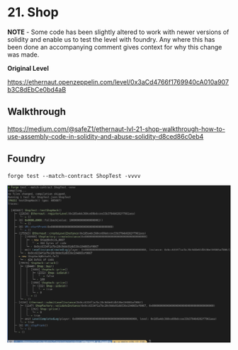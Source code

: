 # 21. Shop

**NOTE** - Some code has been slightly altered to work with newer versions of solidity and enable us to test the level with foundry. Any where this has been done an accompanying comment gives context for why this change was made.

**Original Level**

https://ethernaut.openzeppelin.com/level/0x3aCd4766f1769940cA010a907b3C8dEbCe0bd4aB

## Walkthrough

https://medium.com/@safeZ1/ethernaut-lvl-21-shop-walkthrough-how-to-use-assembly-code-in-solidity-and-abuse-solidity-d8ced86c0eb4

## Foundry

```
forge test --match-contract ShopTest -vvvv
```

![alt text](https://github.com/ciaranmcveigh5/ethernaut-x-foundry/blob/main/img/Shop.png?raw=true)
